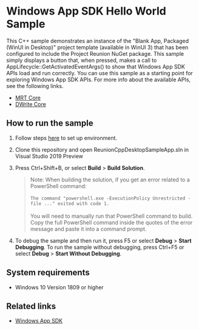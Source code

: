 # Windows App SDK Hello World Sample

This C++ sample demonstrates an instance of the "Blank App, Packaged (WinUI in Desktop)" project template (available in WinUI 3) that has been configured to include the Project Reunion NuGet package. This sample simply displays a button that, when pressed, makes a call to AppLifecycle::GetActivatedEventArgs() to show that Windows App SDK APIs load and run correctly. You can use this sample as a starting point for exploring Windows App SDK APIs. For more info about the available APIs, see the following links.

* [MRT Core](https://docs.microsoft.com/windows/apps/windows-app-sdk/mrtcore/mrtcore-overview)
* [DWrite Core](https://docs.microsoft.com/windows/apps/windows-app-sdk/dwritecore)

## How to run the sample

1. Follow steps [here](https://docs.microsoft.com/windows/apps/windows-app-sdk#set-up-your-development-environment) to set up environment.

2. Clone this repository and open ReunionCppDesktopSampleApp.sln in Visual Studio 2019 Preview

3. Press Ctrl+Shift+B, or select **Build** \> **Build Solution**.

    > Note: When building the solution, if you get an error related to a PowerShell command: </br></br>`The command "powershell.exe -ExecutionPolicy Unrestricted -file ..." exited with code 1.` </br></br> You will need to manually run that PowerShell command to build. Copy the full PowerShell command inside the quotes of the error message and paste it into a command prompt.

4. To debug the sample and then run it, press F5 or select **Debug** \> **Start Debugging**. To run the sample without debugging, press Ctrl+F5 or select **Debug** \> **Start Without Debugging**.

## System requirements
 * Windows 10 Version 1809 or higher

## Related links
- [Windows App SDK](https://docs.microsoft.com/windows/apps/windows-app-sdk/)
